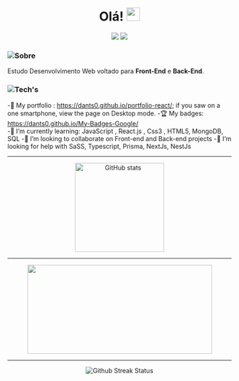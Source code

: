 <h1 align=center> Olá!
    <img src="https://raw.githubusercontent.com/kaueMarques/kaueMarques/master/hi.gif" width="30px">
</h1>
<div align=center>
    <img src="https://komarev.com/ghpvc/?username=Dants00&color=000000&style=flat-square&logo=github&labelColor=000000">
     <img src="https://img.shields.io/github/followers/Dants0?color=000000&labelColor=000000&style=flat-square&logo=github&label=Follow">
 </div>
 

 ### <img src="https://img.icons8.com/small/32/000000/guest-male.png"/>Sobre
 Estudo Desenvolvimento Web voltado para **Front-End** e  **Back-End**.
   
  
  ### <img src="https://img.icons8.com/emoji/48/000000/hammer-and-wrench.png"/>Tech's
  -🔭 My portfolio : https://dants0.github.io/portfolio-react/; if you saw on a one smartphone, view the page on Desktop mode.
  -🏆 My badges: https://dants0.github.io/My-Badges-Google/  
  -🌱 I’m currently learning: JavaScript , React.js , Css3 , HTML5, MongoDB, SQL
  -👯 I’m looking to collaborate on Front-end and Back-end projects
  -🤔 I’m looking for help with SaSS, Typescript, Prisma, NextJs, NestJs  
  
---

<div align=center>
    <a href="https://github.com/Dants0" margin-right:'25'>
     <img height='200em' src="https://github-readme-stats.vercel.app/api?username=Dants0&show_icons=true&count_private=true&theme=vision-friendly-light" alt="GitHub stats"/>
     </a>  
</div>

---

<div align="center">
  <a href="https://github.com/Dants0">
    <img  height='200em' src="https://github-readme-stats.vercel.app/api/top-langs/?username=Dants0&hide=TeX&layout=compact&theme=vision-friendly-light" width=415px>
  </a>
</div>

---
<div align=center>
<img src="http://github-readme-streak-stats.herokuapp.com?user=Dants0&theme=vision-friendly-light" alt="Github Streak Status"/>
</div>

</div>
